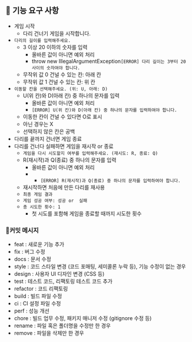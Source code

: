 ## 🚀 기능 요구 사항

* 게임 시작
  *  다리 건너기 게임을 시작합니다.
* ```다리의 길이를 입력해주세요.```
  * 3 이상 20 이하의 숫자를 입력
    * 올바른 값이 아니면 예외 처리
    * throw new IllegalArgumentException```[ERROR] 다리 길이는 3부터 20 사이의 숫자여야 합니다.```
  * 무작위 값 0 건널 수 있는 칸: 아래 칸
  * 무작위 값 1 건널 수 있는 칸: 위 칸
* ```이동할 칸을 선택해주세요. (위: U, 아래: D)```
  * U(위 칸)와 D(아래 칸) 중 하나의 문자를 입력
    * 올바른 값이 아니면 예외 처리
    * ```[ERROR] U(위 칸)와 D(아래 칸) 중 하나의 문자를 입력하여야 합니다.```
  * 이동한 칸이 건널 수 있다면 O로 표시
  * 아닌 경우는 X
  * 선택하지 않은 칸은 공백
* 다리를 끝까지 건너면 게임 종료
* 다리를 건너다 실패하면 게임을 재시작 or 종료
  * ```게임을 다시 시도할지 여부를 입력해주세요. (재시도: R, 종료: Q)```
  * R(재시작)과 Q(종료) 중 하나의 문자를 입력
    * 올바른 값이 아니면 예외 처리
    * * ```[ERROR] R(재시작)과 Q(종료) 중 하나의 문자를 입력하여야 합니다.```
  * 재시작하면 처음에 만든 다리를 재사용
  * ```최종 게임 결과```
  * ```게임 성공 여부: 성공 or  실패```
  * ```총 시도한 횟수: 1```
    * 첫 시도를 포함해 게임을 종료할 때까지 시도한 횟수

### 📝커밋 메시지
* feat : 새로운 기능 추가
* fix : 버그 수정
* docs : 문서 수정
* style : 코드 스타일 변경 (코드 포매팅, 세미콜론 누락 등), 기능 수정이 없는 경우
* design : 사용자 UI 디자인 변경 (CSS 등)
* test : 테스트 코드, 리팩토링 테스트 코드 추가
* refactor : 코드 리팩토링
* build	: 빌드 파일 수정
* ci : CI 설정 파일 수정
* perf : 성능 개선
* chore	: 빌드 업무 수정, 패키지 매니저 수정 (gitignore 수정 등)
* rename : 파일 혹은 폴더명을 수정만 한 경우
* remove : 파일을 삭제만 한 경우